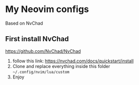 # My Neovim configs
Based on NvChad

## First install NvChad
https://github.com/NvChad/NvChad
1. follow this link: https://nvchad.com/docs/quickstart/install
2. Clone and replace everything inside this folder
`~/.config/nvim/lua/custom`
3. Enjoy

